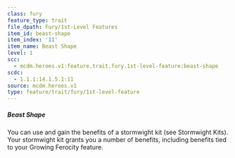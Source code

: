 ```yaml
---
class: fury
feature_type: trait
file_dpath: Fury/1st-Level Features
item_id: beast-shape
item_index: '11'
item_name: Beast Shape
level: 1
scc:
  - mcdm.heroes.v1:feature.trait.fury.1st-level-feature:beast-shape
scdc:
  - 1.1.1:14.1.5.1:11
source: mcdm.heroes.v1
type: feature/trait/fury/1st-level-feature
---
```


##### Beast Shape

You can use and gain the benefits of a stormwight kit (see Stormwight Kits). Your stormwight kit grants you a number of benefits, including benefits tied to your Growing Ferocity feature.
